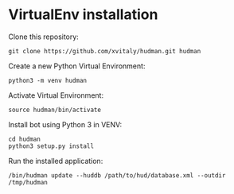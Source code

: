 # VirtualEnv installation

Clone this repository:
```
git clone https://github.com/xvitaly/hudman.git hudman
```

Create a new Python Virtual Environment:
```
python3 -m venv hudman
```

Activate Virtual Environment:
```
source hudman/bin/activate
```

Install bot using Python 3 in VENV:
```
cd hudman
python3 setup.py install
```

Run the installed application:
```
/bin/hudman update --huddb /path/to/hud/database.xml --outdir /tmp/hudman
```
